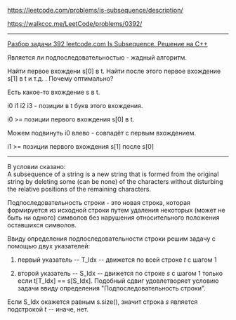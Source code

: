 https://leetcode.com/problems/is-subsequence/description/

https://walkccc.me/LeetCode/problems/0392/

__________

[Разбор задачи 392 leetcode.com Is Subsequence. Решение на C++](https://www.youtube.com/watch?v=J8ii90nFNKQ)

Является ли подпоследовательностью - жадный алгоритм.

Найти первое вхождени s[0] в t. Найти после этого первое вхождение s[1] в t и т.д. .
Почему оптимально?

Есть какое-то вхождение s в t.

i0 i1 i2 i3 - позиции в t букв этого вхождения.

i0 >= позиции первого вхождения s[0] в t.

Можем подвинуть i0 влево - совпадёт с первым вхождением. 

i1 >= позиции первого вхождения s[1] после s[0]

__________

В условии сказано:  
A subsequence of a string is a new string that is formed from the original string by deleting some (can be none) of the characters without disturbing the relative positions of the remaining characters. 

Подпоследовательность строки - это новая строка, которая формируется из исходной строки путем удаления некоторых (может не быть ни одного) символов без нарушения относительного положения оставшихся символов.

Ввиду определения подпоследовательности строки решим задачу с помощью двух указателей: 

1. первый указатель -- T_Idx -- движется по всей строке $t$ с шагом 1

2. второй указатель -- S_Idx -- движется по строке $s$ с шагом 1 только если t[T_Idx] == s[S_Idx].
Подобный сдвиг удовлетворяет условию задачи ввиду определения "Подпоследовательность строки".


Если S_Idx окажется равным s.size(), значит строка $s$ является подстрокой $t$ -- иначе, нет. 

